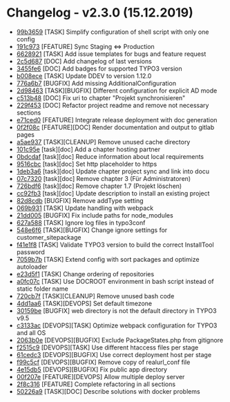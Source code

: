 # Changelog - v2.3.0 (15.12.2019)

* [99b3659](https://gitlab.com/starterteam/Starter-Distribution/commit/99b3659c73c5b1349aaf472743366d7e8528f6dc“) [TASK] Simplify configuration of shell script with only one config
* [191c973](https://gitlab.com/starterteam/Starter-Distribution/commit/191c973e174ce22545216c9cbb848dbe8f48f9ad“) [FEATURE] Sync Staging <=> Production
* [6628921](https://gitlab.com/starterteam/Starter-Distribution/commit/6628921ecf79778ce253885a050590a508464dff“) [TASK] Add issue templates for bugs and feature request
* [2c5d687](https://gitlab.com/starterteam/Starter-Distribution/commit/2c5d687ca8b9817fca8227f19ab63811a36d6101“) [DOC] Add changelog of last versions
* [3455fe6](https://gitlab.com/starterteam/Starter-Distribution/commit/3455fe67ab202c9f0b9fee7ba6dc577a0b948804“) [DOC] Add badges for supported TYPO3 version
* [b008ece](https://gitlab.com/starterteam/Starter-Distribution/commit/b008ece20d463ca64de7c925a7ea4d9cacea1de2“) [TASK] Update DDEV to version 1.12.0
* [776a6b7](https://gitlab.com/starterteam/Starter-Distribution/commit/776a6b733e018a4e3c5bf14ab3c734fb47e13c5d“) [BUGFIX] Add missing AdditionalConfiguration
* [2d98463](https://gitlab.com/starterteam/Starter-Distribution/commit/2d9846363681fa2e90ba776133c12bd9fb02ae0c“) [TASK][BUGFIX] Different configuration for explicit AD mode
* [c513b48](https://gitlab.com/starterteam/Starter-Distribution/commit/c513b4858249d328208cc16ffc03a97afdf6229d“) [DOC] Fix uri to chapter "Projekt synchronisieren"
* [229f453](https://gitlab.com/starterteam/Starter-Distribution/commit/229f4533cec7ecff8fa750fb2d6cda520332ab21“) [DOC] Refactor project readme and remove not necessary sections
* [e71ced0](https://gitlab.com/starterteam/Starter-Distribution/commit/e71ced0e1a1af3381e97c97f87059b9a222605d7“) [FEATURE] Integrate release deployment with doc generation
* [0f2f08c](https://gitlab.com/starterteam/Starter-Distribution/commit/0f2f08cc134fed44085d6c68cb0c9ca1cea0ba93“) [FEATURE][DOC] Render documentation and output to gitlab pages
* [a5ae937](https://gitlab.com/starterteam/Starter-Distribution/commit/a5ae937a8f8e13af45dc6438485dd959f2541688“) [TASK][CLEANUP] Remove unused cache directory
* [101c95e](https://gitlab.com/starterteam/Starter-Distribution/commit/101c95e1a13ca11bb0a22bb5807ae661b0588951“) [task][doc] Add a chapter hosting partner
* [0bdcdaf](https://gitlab.com/starterteam/Starter-Distribution/commit/0bdcdaf68d34ead8063247cb660ba2b8920a6bc4“) [task][doc] Reduce information about local requirements
* [9516cbc](https://gitlab.com/starterteam/Starter-Distribution/commit/9516cbcd13c1d6d972a7ce9abae5ea4851e46184“) [task][doc] Set http placeholder to https
* [1deb3a6](https://gitlab.com/starterteam/Starter-Distribution/commit/1deb3a65f16690ac431683c60a892e97d73efc92“) [task][doc] Update chapter project sync and link into docu
* [07c7320](https://gitlab.com/starterteam/Starter-Distribution/commit/07c73200e15568bab4ba9b6cf2455a31cabfb88f“) [task][doc] Remove chapter 3 (Für Administratoren)
* [726bdf6](https://gitlab.com/starterteam/Starter-Distribution/commit/726bdf6439f535106dd8ed28d565448e379478f5“) [task][doc] Remove chapter 1.7 (Projekt löschen)
* [cc92fb3](https://gitlab.com/starterteam/Starter-Distribution/commit/cc92fb3e01acb007b3f6b2a57fb0e2441667b900“) [task][doc] Update description to install an existing project
* [82d8cdb](https://gitlab.com/starterteam/Starter-Distribution/commit/82d8cdb0826d1d6531821709716ddd8d5de8c992“) [BUGFIX] Remove addType setting
* [069b931](https://gitlab.com/starterteam/Starter-Distribution/commit/069b931478df1e4c89ef1c23e61b358cd64de71b“) [TASK] Update handling with webpack
* [21dd005](https://gitlab.com/starterteam/Starter-Distribution/commit/21dd005b3d48ae042501d6e0f977a5f20b723806“) [BUGFIX] Fix include paths for node_modules
* [627a588](https://gitlab.com/starterteam/Starter-Distribution/commit/627a588440ee6bb7f60bee6aaa5ca10c8479372a“) [TASK] Ignore log files in typo3conf
* [548e6f6](https://gitlab.com/starterteam/Starter-Distribution/commit/548e6f65549bc80cb93c0a16cd131a97b5b78c14“) [TASK][BUGFIX] Change ignore settings for customer_sitepackage
* [f41e1f8](https://gitlab.com/starterteam/Starter-Distribution/commit/f41e1f81131d0e6798cf492056594cd142370653“) [TASK] Validate TYPO3 version to build the correct InstallTool password
* [7059b7b](https://gitlab.com/starterteam/Starter-Distribution/commit/7059b7b393e0039f84de856b5f69cf8a6eb03731“) [TASK] Extend config with sort packages and optimize autoloader
* [e23d5f1](https://gitlab.com/starterteam/Starter-Distribution/commit/e23d5f15748d265a40fcee0deb465555e554bb64“) [TASK] Change ordering of repositories
* [a0fc07c](https://gitlab.com/starterteam/Starter-Distribution/commit/a0fc07c4d3d2f636a5dad0be5b6791ce589f5720“) [TASK] Use DOCROOT environment in bash script instead of static folder name
* [720cb7f](https://gitlab.com/starterteam/Starter-Distribution/commit/720cb7f2143b0cef7a7e2b758a95c26afb34d21d“) [TASK][CLEANUP] Remove unused bash code
* [4dd1aa6](https://gitlab.com/starterteam/Starter-Distribution/commit/4dd1aa64ff318a49a7ddc8d23df69b67ee9942bc“) [TASK][DEVOPS] Set default timezone
* [30159be](https://gitlab.com/starterteam/Starter-Distribution/commit/30159be954e49a291985163acbeac2aa680bdd37“) [BUGFIX] web directory is not the default directory in TYPO3 v9.5
* [c3133ac](https://gitlab.com/starterteam/Starter-Distribution/commit/c3133ac62d4431d47e67751bf954ee54e81f0b74“) [DEVOPS][TASK] Optimize webpack configuration for TYPO3 and all OS
* [2063b0e](https://gitlab.com/starterteam/Starter-Distribution/commit/2063b0eac1ff1fc7177b0e81257070a0edc08aff“) [DEVOPS][BUGFIX] Exclude PackageStates.php from gitignore
* [f2515c9](https://gitlab.com/starterteam/Starter-Distribution/commit/f2515c90d94687dfe81c3b9f712e1b3490f7ebee“) [DEVOPS][TASK] Use different htaccess files per stage
* [61cedc3](https://gitlab.com/starterteam/Starter-Distribution/commit/61cedc38d44d2323fff870447a757d6cebd9a5a6“) [DEVOPS][BUGFIX] Use correct deployment host per stage
* [f99c5cf](https://gitlab.com/starterteam/Starter-Distribution/commit/f99c5cffa80b5d35d4771a44715675980733c7d2“) [DEVOPS][BUGFIX] Remove copy of realurl_conf file
* [4e15db5](https://gitlab.com/starterteam/Starter-Distribution/commit/4e15db5fe1174428ea6416a838df4a9598a40f53“) [DEVOPS][BUGFIX] Fix public app directory
* [00f207e](https://gitlab.com/starterteam/Starter-Distribution/commit/00f207e02f28aa1ae246c0a49241fd1884435522“) [FEATURE][DEVOPS] Allow multiple deploy server
* [2f8c316](https://gitlab.com/starterteam/Starter-Distribution/commit/2f8c316f04781428860a855a387c30fcc60c5b59“) [FEATURE] Complete refactoring in all sections
* [50226a9](https://gitlab.com/starterteam/Starter-Distribution/commit/50226a9701371ec13661cf0a6d527b2d5b9ae517“) [TASK][DOC] Describe solutions with docker problems
